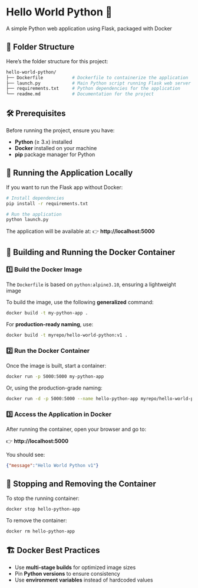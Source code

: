 # Hello World Python 🚀

A simple Python web application using Flask, packaged with Docker

## 📂 Folder Structure

Here’s the folder structure for this project:

```bash
hello-world-python/
├── Dockerfile           # Dockerfile to containerize the application
├── launch.py            # Main Python script running Flask web server
├── requirements.txt     # Python dependencies for the application
└── readme.md            # Documentation for the project
```

## 🛠️ Prerequisites

Before running the project, ensure you have:

- **Python** (≥ 3.x) installed
- **Docker** installed on your machine
- **pip** package manager for Python

## 🚀 Running the Application Locally

If you want to run the Flask app without Docker:

```bash
# Install dependencies
pip install -r requirements.txt

# Run the application
python launch.py
```

The application will be available at:
👉 **http://localhost:5000**

## 🐳 Building and Running the Docker Container

### 1️⃣ Build the Docker Image

The `Dockerfile` is based on `python:alpine3.10`, ensuring a lightweight image

To build the image, use the following **generalized** command:

```bash
docker build -t my-python-app .
```

For **production-ready naming**, use:

```bash
docker build -t myrepo/hello-world-python:v1 .
```

### 2️⃣ Run the Docker Container

Once the image is built, start a container:

```bash
docker run -p 5000:5000 my-python-app
```

Or, using the production-grade naming:

```bash
docker run -d -p 5000:5000 --name hello-python-app myrepo/hello-world-python:v1
```

### 3️⃣ Access the Application in Docker

After running the container, open your browser and go to:

👉 **http://localhost:5000**

You should see:

```json
{"message":"Hello World Python v1"}
```

## 🛑 Stopping and Removing the Container

To stop the running container:

```bash
docker stop hello-python-app
```

To remove the container:

```bash
docker rm hello-python-app
```

## 🏗️ Docker Best Practices

- Use **multi-stage builds** for optimized image sizes
- Pin **Python versions** to ensure consistency
- Use **environment variables** instead of hardcoded values

